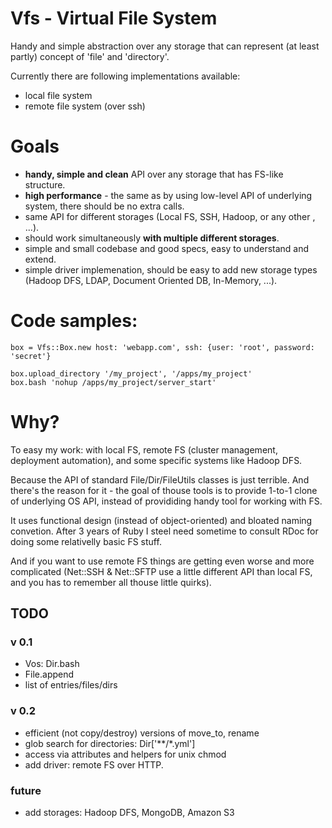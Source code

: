 # Vfs - Virtual File System

Handy and simple abstraction over any storage that can represent (at least partly) concept of 'file' and 'directory'.

Currently there are following implementations available:

- local file system
- remote file system (over ssh)

# Goals

- **handy, simple and clean** API over any storage that has FS-like structure.
- **high performance** - the same as by using low-level API of underlying system, there should be no extra calls.
- same API for different storages (Local FS, SSH, Hadoop, or any other , ...).
- should work simultaneously **with multiple different storages**.
- simple and small codebase and good specs, easy to understand and extend.
- simple driver implemenation, should be easy to add new storage types (Hadoop DFS, LDAP, Document Oriented DB, In-Memory, ...).

# Code samples:

    box = Vfs::Box.new host: 'webapp.com', ssh: {user: 'root', password: 'secret'}

    box.upload_directory '/my_project', '/apps/my_project'
    box.bash 'nohup /apps/my_project/server_start'

# Why?

To easy my work: with local FS, remote FS (cluster management, deployment automation), and some specific systems like Hadoop DFS.

Because the API of standard File/Dir/FileUtils classes is just terrible. And there's the reason for it - the goal of thouse tools
is to provide 1-to-1 clone of underlying OS API, instead of provididing handy tool for working with FS.

It uses functional design (instead of object-oriented) and bloated naming convetion.
After 3 years of Ruby I steel need sometime to consult RDoc for doing some relativelly basic FS stuff.

And if you want to use remote FS things are getting even worse and more complicated (Net::SSH & Net::SFTP use a little
different API than local FS, and you has to remember all thouse little quirks).
  
## TODO

### v 0.1


- Vos: Dir.bash
- File.append
- list of entries/files/dirs

### v 0.2

- efficient (not copy/destroy) versions of move_to, rename
- glob search for directories: Dir['**/*.yml']
- access via attributes and helpers for unix chmod
- add driver: remote FS over HTTP.

### future

- add storages: Hadoop DFS, MongoDB, Amazon S3

[rush]: http://github.com/adamwiggins/rush